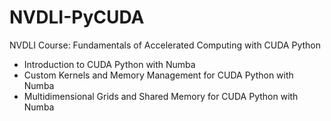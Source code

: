 # NVDLI-PyCUDA

NVDLI Course: Fundamentals of Accelerated Computing with CUDA Python

- Introduction to CUDA Python with Numba
- Custom Kernels and Memory Management for CUDA Python with Numba
- Multidimensional Grids and Shared Memory for CUDA Python with Numba
